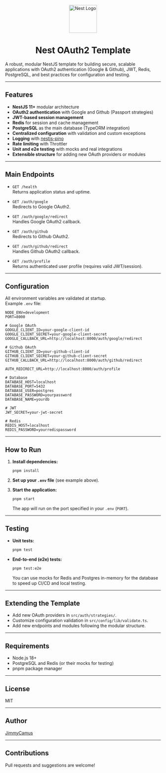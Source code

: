 <p align="center">
  <a href="http://nestjs.com/" target="blank"><img src="https://nestjs.com/img/logo-small.svg" width="90" alt="Nest Logo" /></a>
</p>

<h1 align="center">Nest OAuth2 Template</h1>

A robust, modular NestJS template for building secure, scalable applications with OAuth2 authentication (Google & Github), JWT, Redis, PostgreSQL, and best practices for configuration and testing.

---

## Features

- **NestJS 11+** modular architecture
- **OAuth2 authentication** with Google and Github (Passport strategies)
- **JWT-based session management**
- **Redis** for session and cache management
- **PostgreSQL** as the main database (TypeORM integration)
- **Centralized configuration** with validation and custom exceptions
- **Logging** with [nestjs-pino](https://github.com/iamolegga/nestjs-pino)
- **Rate limiting** with Throttler
- **Unit and e2e testing** with mocks and real integrations
- **Extensible structure** for adding new OAuth providers or modules

---

## Main Endpoints

- `GET /health`  
  Returns application status and uptime.

- `GET /auth/google`  
  Redirects to Google OAuth2.

- `GET /auth/google/redirect`  
  Handles Google OAuth2 callback.

- `GET /auth/github`  
  Redirects to Github OAuth2.

- `GET /auth/github/redirect`  
  Handles Github OAuth2 callback.

- `GET /auth/profile`  
  Returns authenticated user profile (requires valid JWT/session).

---

## Configuration

All environment variables are validated at startup.  
Example `.env` file:

```
NODE_ENV=development
PORT=8000

# Google OAuth
GOOGLE_CLIENT_ID=your-google-client-id
GOOGLE_CLIENT_SECRET=your-google-client-secret
GOOGLE_CALLBACK_URL=http://localhost:8000/auth/google/redirect

# Github OAuth
GITHUB_CLIENT_ID=your-github-client-id
GITHUB_CLIENT_SECRET=your-github-client-secret
GITHUB_CALLBACK_URL=http://localhost:8000/auth/github/redirect

AUTH_REDIRECT_URL=http://localhost:8000/auth/profile

# Database
DATABASE_HOST=localhost
DATABASE_PORT=5432
DATABASE_USER=postgres
DATABASE_PASSWORD=yourpassword
DATABASE_NAME=yourdb

# JWT
JWT_SECRET=your-jwt-secret

# Redis
REDIS_HOST=localhost
REDIS_PASSWORD=yourredispassword
```

---

## How to Run

1. **Install dependencies:**

   ```bash
   pnpm install
   ```

2. **Set up your `.env` file** (see example above).

3. **Start the application:**
   ```bash
   pnpm start
   ```
   The app will run on the port specified in your `.env` (`PORT`).

---

## Testing

- **Unit tests:**

  ```bash
  pnpm test
  ```

- **End-to-end (e2e) tests:**
  ```bash
  pnpm test:e2e
  ```
  You can use mocks for Redis and Postgres in-memory for the database to speed up CI/CD and local testing.

---

## Extending the Template

- Add new OAuth providers in `src/auth/strategies/`.
- Customize configuration validation in `src/config/lib/validate.ts`.
- Add new endpoints and modules following the modular structure.

---

## Requirements

- Node.js 18+
- PostgreSQL and Redis (or their mocks for testing)
- pnpm package manager

---

## License

MIT

---

## Author

[JimmyCamus](https://github.com/JimmyCamus)

---

## Contributions

Pull requests and suggestions are welcome!
